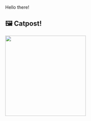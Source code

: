 Hello there!



## 🖼️ Catpost!

<sub>
    <img src="https://cdn2.thecatapi.com/images/cfp.jpg" height="256">
</sub>


